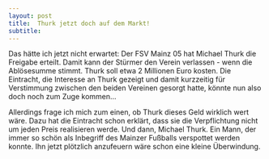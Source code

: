 ```yaml
---
layout: post
title:  Thurk jetzt doch auf dem Markt!
subtitle:  
---
```


Das hätte ich jetzt nicht erwartet: Der FSV Mainz 05 hat Michael Thurk die Freigabe erteilt. Damit kann der Stürmer den Verein verlassen - wenn die Ablösesumme stimmt. Thurk soll etwa 2 Millionen Euro kosten. Die Eintracht, die Interesse an Thurk gezeigt und damit kurzzeitig für Verstimmung zwischen den beiden Vereinen gesorgt hatte, könnte nun also doch noch zum Zuge kommen...

Allerdings frage ich mich zum einen, ob Thurk dieses Geld wirklich wert wäre. Dazu hat die Eintracht schon erklärt, dass sie die Verpflichtung nicht um jeden Preis realisieren werde. Und dann, Michael Thurk. Ein Mann, der immer so schön als Inbegriff des Mainzer Fußballs verspottet werden konnte. Ihn jetzt plötzlich anzufeuern wäre schon eine kleine Überwindung.

